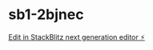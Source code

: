 # sb1-2bjnec

[Edit in StackBlitz next generation editor ⚡️](https://stackblitz.com/~/github.com/parsaBayat88/sb1-2bjnec)
